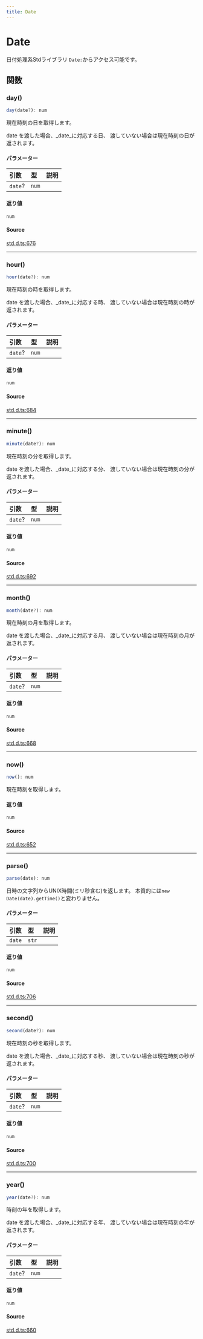 ```yaml
---
title: Date
---
```


# Date

日付処理系Stdライブラリ
`Date:`からアクセス可能です。

## 関数

### day()

```ts
day(date?): num
```

現在時刻の日を取得します。

date を渡した場合、_date_に対応する日、
渡していない場合は現在時刻の日が返されます。

#### パラメーター

| 引数 | 型 | 説明 |
| :------ | :------ | :------ |
| `date`? | `num` |  |

#### 返り値

`num`

#### Source

[std.d.ts:676](https://github.com/slofp/aitslib/blob/1ed98771d7c48e377ec0f281f31b5b28ab0eeca0/src/std.d.ts#L676)

***

### hour()

```ts
hour(date?): num
```

現在時刻の時を取得します。

date を渡した場合、_date_に対応する時、
渡していない場合は現在時刻の時が返されます。

#### パラメーター

| 引数 | 型 | 説明 |
| :------ | :------ | :------ |
| `date`? | `num` |  |

#### 返り値

`num`

#### Source

[std.d.ts:684](https://github.com/slofp/aitslib/blob/1ed98771d7c48e377ec0f281f31b5b28ab0eeca0/src/std.d.ts#L684)

***

### minute()

```ts
minute(date?): num
```

現在時刻の分を取得します。

date を渡した場合、_date_に対応する分、
渡していない場合は現在時刻の分が返されます。

#### パラメーター

| 引数 | 型 | 説明 |
| :------ | :------ | :------ |
| `date`? | `num` |  |

#### 返り値

`num`

#### Source

[std.d.ts:692](https://github.com/slofp/aitslib/blob/1ed98771d7c48e377ec0f281f31b5b28ab0eeca0/src/std.d.ts#L692)

***

### month()

```ts
month(date?): num
```

現在時刻の月を取得します。

date を渡した場合、_date_に対応する月、
渡していない場合は現在時刻の月が返されます。

#### パラメーター

| 引数 | 型 | 説明 |
| :------ | :------ | :------ |
| `date`? | `num` |  |

#### 返り値

`num`

#### Source

[std.d.ts:668](https://github.com/slofp/aitslib/blob/1ed98771d7c48e377ec0f281f31b5b28ab0eeca0/src/std.d.ts#L668)

***

### now()

```ts
now(): num
```

現在時刻を取得します。

#### 返り値

`num`

#### Source

[std.d.ts:652](https://github.com/slofp/aitslib/blob/1ed98771d7c48e377ec0f281f31b5b28ab0eeca0/src/std.d.ts#L652)

***

### parse()

```ts
parse(date): num
```

日時の文字列からUNIX時間(ミリ秒含む)を返します。
本質的には`new Date(date).getTime()`と変わりません。

#### パラメーター

| 引数 | 型 | 説明 |
| :------ | :------ | :------ |
| `date` | `str` |  |

#### 返り値

`num`

#### Source

[std.d.ts:706](https://github.com/slofp/aitslib/blob/1ed98771d7c48e377ec0f281f31b5b28ab0eeca0/src/std.d.ts#L706)

***

### second()

```ts
second(date?): num
```

現在時刻の秒を取得します。

date を渡した場合、_date_に対応する秒、
渡していない場合は現在時刻の秒が返されます。

#### パラメーター

| 引数 | 型 | 説明 |
| :------ | :------ | :------ |
| `date`? | `num` |  |

#### 返り値

`num`

#### Source

[std.d.ts:700](https://github.com/slofp/aitslib/blob/1ed98771d7c48e377ec0f281f31b5b28ab0eeca0/src/std.d.ts#L700)

***

### year()

```ts
year(date?): num
```

時刻の年を取得します。

date を渡した場合、_date_に対応する年、
渡していない場合は現在時刻の年が返されます。

#### パラメーター

| 引数 | 型 | 説明 |
| :------ | :------ | :------ |
| `date`? | `num` |  |

#### 返り値

`num`

#### Source

[std.d.ts:660](https://github.com/slofp/aitslib/blob/1ed98771d7c48e377ec0f281f31b5b28ab0eeca0/src/std.d.ts#L660)

